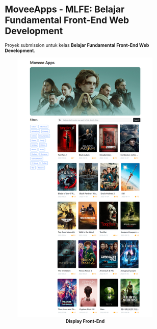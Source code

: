 # MoveeApps - MLFE: Belajar Fundamental Front-End Web Development

Proyek submission untuk kelas **Belajar Fundamental Front-End Web Development**.

<div align="center">
<figure>
    <img src ="https://github.com/nurmuhimawann/MoveeApps/blob/main/src/assets/moveee.png?raw=true" alt="moveeapps">
    <figcaption align="center"><b>Display Front-End</b></figcaption>
</figure>
</div>
<br>
